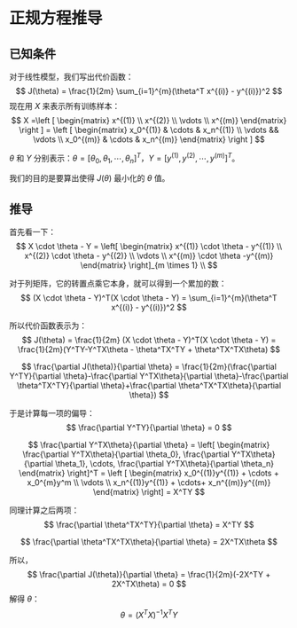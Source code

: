 # 正规方程推导

## 已知条件

对于线性模型，我们写出代价函数：
$$
J(\theta) = \frac{1}{2m} \sum_{i=1}^{m}(\theta^T x^{(i)} - y^{(i)})^2
$$
现在用 $X$ 来表示所有训练样本：
$$
X =\left [ \begin{matrix} x^{(1)} \\ x^{(2)} \\ \vdots \\ x^{(m)} \end{matrix} \right ] = \left [ \begin{matrix} x_0^{(1)} & \cdots & x_n^{(1)} \\ \vdots && \vdots \\ x_0^{(m)} & \cdots & x_n^{(m)} \end{matrix} \right ]
$$

$\theta$ 和 $Y$ 分别表示：$\theta = \left [ \theta_0, \theta_1, \cdots, \theta_n \right ]^T$，$Y=[y^{(1)}, y^{(2)}, \cdots, y^{(m)}]^T$。

我们的目的是要算出使得 $J(\theta)$ 最小化的 $\theta$ 值。



## 推导

首先看一下：
$$
X \cdot \theta - Y = \left[ \begin{matrix} x^{(1)} \cdot \theta - y^{(1)} \\ x^{(2)} \cdot \theta - y^{(2)} \\ \vdots \\ x^{(m)} \cdot \theta -y^{(m)} \end{matrix} \right]_{m \times 1} \\
$$

对于列矩阵，它的转置点乘它本身，就可以得到一个累加的数：
$$
(X \cdot \theta - Y)^T(X \cdot \theta - Y) = \sum_{i=1}^{m}(\theta^T x^{(i)} - y^{(i)})^2
$$

所以代价函数表示为：
$$
J(\theta) = \frac{1}{2m} (X \cdot \theta - Y)^T(X \cdot \theta - Y) = \frac{1}{2m}(Y^TY-Y^TX\theta - \theta^TX^TY + \theta^TX^TX\theta)
$$

$$
\frac{\partial J(\theta)}{\partial \theta} = \frac{1}{2m}(\frac{\partial Y^TY}{\partial \theta}-\frac{\partial Y^TX\theta}{\partial \theta}-\frac{\partial \theta^TX^TY}{\partial \theta}+\frac{\partial \theta^TX^TX\theta}{\partial \theta})
$$



于是计算每一项的偏导：
$$
\frac{\partial Y^TY}{\partial \theta} = 0
$$

$$
\frac{\partial Y^TX\theta}{\partial \theta} = \left[ \begin{matrix} \frac{\partial Y^TX\theta}{\partial \theta_0}, \frac{\partial Y^TX\theta}{\partial \theta_1}, \cdots, \frac{\partial Y^TX\theta}{\partial \theta_n} \end{matrix} \right]^T = \left [ \begin{matrix} x_0^{(1)}y^{(1)} + \cdots + x_0^{m}y^m \\ \vdots \\ x_n^{(1)}y^{(1)} + \cdots+ x_n^{(m)}y^{(m)} \end{matrix} \right] = X^TY
$$

同理计算之后两项：
$$
\frac{\partial \theta^TX^TY}{\partial \theta} = X^TY
$$

$$
\frac{\partial \theta^TX^TX\theta}{\partial \theta} = 2X^TX\theta
$$



所以，
$$
\frac{\partial J(\theta)}{\partial \theta} = \frac{1}{2m}(-2X^TY + 2X^TX\theta) = 0
$$
解得 $\theta$：
$$
\theta = (X^TX)^{-1}X^TY
$$




